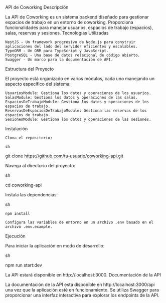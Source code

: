 API de Coworking
Descripción

La API de Coworking es un sistema backend diseñado para gestionar espacios de trabajo en un entorno de coworking. Proporciona funcionalidades para manejar usuarios, espacios de trabajo (espacios), salas, reservas y sesiones.
Tecnologías Utilizadas

    NestJS - Un framework progresivo de Node.js para construir aplicaciones del lado del servidor eficientes y escalables.
    TypeORM - Un ORM para TypeScript y JavaScript.
    PostgreSQL - Una base de datos relacional de código abierto.
    Swagger - Un marco para la documentación de API.

Estructura del Proyecto

El proyecto está organizado en varios módulos, cada uno manejando un aspecto específico del sistema:

    UsuariosModule: Gestiona los datos y operaciones de los usuarios.
    SalasModule: Gestiona los datos y operaciones de las salas.
    EspaciosDeTrabajoModule: Gestiona los datos y operaciones de los espacios de trabajo.
    ReservasDeEspaciosDeTrabajoModule: Gestiona las reservas de los espacios de trabajo.
    SesionesModule: Gestiona los datos y operaciones de las sesiones.


Instalación

    Clona el repositorio:

    sh

git clone https://github.com/tu-usuario/coworking-api.git

Navega al directorio del proyecto:

sh

cd coworking-api

Instala las dependencias:

sh

    npm install

    Configura las variables de entorno en un archivo .env basado en el archivo .env.example.

Ejecución

Para iniciar la aplicación en modo de desarrollo:

sh

npm run start:dev

La API estará disponible en http://localhost:3000.
Documentación de la API

La documentación de la API está disponible en http://localhost:3000/api una vez que la aplicación esté en funcionamiento. Se utiliza Swagger para proporcionar una interfaz interactiva para explorar los endpoints de la API.
